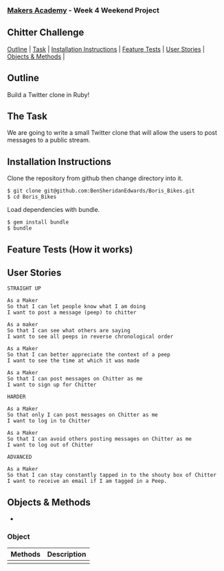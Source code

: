 
### [Makers Academy](http://www.makersacademy.com) - Week 4 Weekend Project

Chitter Challenge 
-

[Outline](#Outline) | [Task](#Task) | [Installation Instructions](#Installation) | [Feature Tests](#Feature_Tests) | [User Stories](#Story) | [Objects & Methods](#Methods) |


## <a name="Outline">Outline</a>
 
Build a Twitter clone in Ruby! 

## <a name="Task">The Task</a>

We are going to write a small Twitter clone that will allow the users to post messages to a public stream.

## <a name="Installation">Installation Instructions</a>

Clone the repository from github then change directory into it.

```
$ git clone git@github.com:BenSheridanEdwards/Boris_Bikes.git
$ cd Boris_Bikes
```
Load dependencies with bundle.
```
$ gem install bundle
$ bundle
```



## <a name="Feature_Tests">Feature Tests (How it works)</a>


## <a name="Story">User Stories</a>

```
STRAIGHT UP

As a Maker
So that I can let people know what I am doing  
I want to post a message (peep) to chitter

As a maker
So that I can see what others are saying  
I want to see all peeps in reverse chronological order

As a Maker
So that I can better appreciate the context of a peep
I want to see the time at which it was made

As a Maker
So that I can post messages on Chitter as me
I want to sign up for Chitter

HARDER

As a Maker
So that only I can post messages on Chitter as me
I want to log in to Chitter

As a Maker
So that I can avoid others posting messages on Chitter as me
I want to log out of Chitter

ADVANCED

As a Maker
So that I can stay constantly tapped in to the shouty box of Chitter
I want to receive an email if I am tagged in a Peep.
```


## <a name="Methods">Objects & Methods</a>
-


### Object


| Methods        | Description                                            |
|----------------|--------------------------------------------------------|
| | |
  